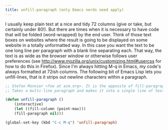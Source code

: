 ```yaml
---
title: unfill-paragraph (only Emacs nerds need apply)
---
```


I usually keep plain text at a nice and tidy 72 columns (give or take, but certainly under 80!). But there are times when it is necessary to have code that will be folded (word-wrapped) by the end user. Think of those text boxes on websites where the result is going to be displayed on some website in a totally unformatted way. In this case you want the text to be one long line per paragraph with a blank line separating each. That way, the text is as wide as the browser window or otherwise follows user preferences (see <http://www.mozilla.org/unix/customizing.html#usercss> for how to do this in Firefox). Since I'm always hitting M-q in Emacs, my code's always formatted at 72ish columns. The following bit of Emacs Lisp lets you unfill-lines, that is it strips out newline characters within a paragraph.

```CommonLisp
;; Stefan Monnier <foo at acm.org>. It is the opposite of fill-paragraph
;; Takes a multi-line paragraph and makes it into a single line of text.

(defun unfill-paragraph ()
    (interactive)
    (let ((fill-column (point-max)))
    (fill-paragraph nil)))

(global-set-key (kbd "C-c M-q") 'unfill-paragraph)
```
